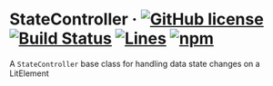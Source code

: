 # StateController &middot; [![GitHub license](https://img.shields.io/badge/license-MIT-blue.svg)](https://www.mit.edu/~amini/LICENSE.md) [![Build Status](https://travis-ci.com/domxjs/domx.svg?branch=packages/StateController)](https://travis-ci.com/github/domxjs/domx) [![Lines](https://img.shields.io/badge/Coverage-23.61%25-red.svg?style=flat)](https://app.travis-ci.com/github/domxjs/domx/branches) [![npm](https://img.shields.io/npm/v/@domx/statecontroller)](https://www.npmjs.com/package/@domx/statecontroller)

A `StateController` base class for handling data state changes on a LitElement

